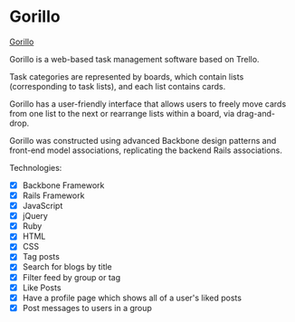# Gorillo

[Gorillo](http://gorillo.herokuapp.com)

Gorillo is a web-based task management software based on Trello.

Task categories are represented by boards, which contain lists (corresponding to task lists), and each list contains cards.

Gorillo has a user-friendly interface that allows users to freely move cards from one list to the next or rearrange lists within a board, via drag-and-drop.

Gorillo was constructed using advanced Backbone design patterns and front-end model associations, replicating the backend Rails associations.




Technologies:

- [x] Backbone Framework
- [x] Rails Framework
- [x] JavaScript
- [x] jQuery
- [x] Ruby
- [x] HTML
- [x] CSS
- [x] Tag posts
- [x] Search for blogs by title
- [x] Filter feed by group or tag
- [x] Like Posts
- [x] Have a profile page which shows all of a user's liked posts
- [x] Post messages to users in a group
